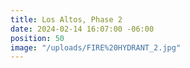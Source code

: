 ```yaml
---
title: Los Altos, Phase 2
date: 2024-02-14 16:07:00 -06:00
position: 50
image: "/uploads/FIRE%20HYDRANT_2.jpg"
---
```


